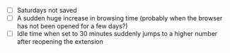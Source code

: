 - [ ] Saturdays not saved
- [ ] A sudden huge increase in browsing time (probably when the browser has not been opened for a few days?)
- [ ] Idle time when set to 30 minutes suddenly jumps to a higher number after reopening the extension